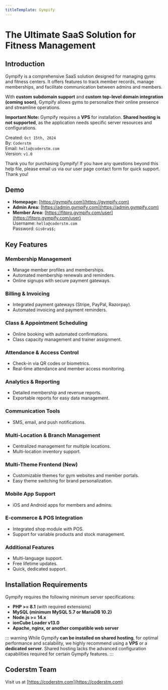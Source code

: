 ```yaml
---
titleTemplate: Gympify
---
```


# The Ultimate SaaS Solution for Fitness Management

## Introduction

Gympify is a comprehensive SaaS solution designed for managing gyms and fitness centers. It offers features to track member records, manage memberships, and facilitate communication between admins and members. 

With **custom subdomain support** and **custom top-level domain integration (coming soon)**, Gympify allows gyms to personalize their online presence and streamline operations. 

**Important Note:** Gympify requires a **VPS** for installation. **Shared hosting is not supported**, as the application needs specific server resources and configurations.

Created: `Oct 15th, 2024`<br>
By: `Coderstm`<br>
Email: `hello@coderstm.com`<br>
Version: `v1.0`

Thank you for purchasing Gympify! If you have any questions beyond this help file, please email us via our user page contact form for quick support. Thank you!

## Demo
- **Homepage:** [https://gympify.com](https://gympify.com)
- **Admin Area:** [https://admin.gympify.com](https://admin.gympify.com)
- **Member Area:** [https://fitpro.gympify.com/user](https://fitpro.gympify.com/user)  
  Username: `hello@coderstm.com`  
  Password: `Gis0ra$$;`

## Key Features

### **Membership Management**
- Manage member profiles and memberships.
- Automated membership renewals and reminders.
- Online signups with secure payment gateways.

### **Billing & Invoicing**
- Integrated payment gateways (Stripe, PayPal, Razorpay).
- Automated invoicing and payment reminders.

### **Class & Appointment Scheduling**
- Online booking with automated confirmations.
- Class capacity management and trainer assignment.

### **Attendance & Access Control**
- Check-in via QR codes or biometrics.
- Real-time attendance and member access monitoring.

### **Analytics & Reporting**
- Detailed membership and revenue reports.
- Exportable reports for easy data management.

### **Communication Tools**
- SMS, email, and push notifications.

### **Multi-Location & Branch Management**
- Centralized management for multiple locations.
- Multi-location inventory support.

### **Multi-Theme Frontend (New)**
- Customizable themes for gym websites and member portals.
- Easy theme switching for brand personalization.

### **Mobile App Support**
- iOS and Android apps for members and admins.

### **E-commerce & POS Integration**
- Integrated shop module with POS.
- Support for variable products and stock management.

### **Additional Features**
- Multi-language support.
- Free lifetime updates.
- Quick, dedicated support.

## Installation Requirements

Gympify requires the following minimum server specifications:

- **PHP >= 8.1** (with required extensions)
- **MySQL (minimum MySQL 5.7 or MariaDB 10.2)**
- **Node.js >= 14.x**
- **ionCube Loader v13.0**
- **Apache, nginx, or another compatible web server**

::: warning
While Gympify **can be installed on shared hosting**, for optimal performance and scalability, we highly recommend using a **VPS** or a **dedicated server**. Shared hosting lacks the advanced configuration capabilities required for certain Gympify features.
:::

## Coderstm Team
Visit us at [https://coderstm.com](https://coderstm.com)